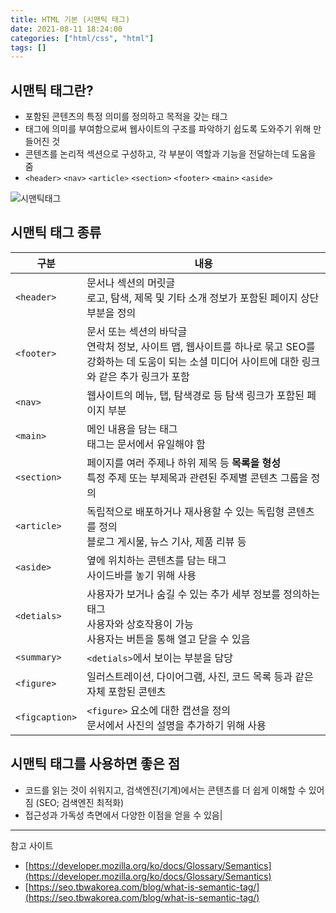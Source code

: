 ```yaml
---
title: HTML 기본 (시맨틱 태그)
date: 2021-08-11 18:24:00
categories: ["html/css", "html"]
tags: []
---
```


## 시맨틱 태그란?

- 포함된 콘텐츠의 특정 의미를 정의하고 목적을 갖는 태그
- 태그에 의미를 부여함으로써 웹사이트의 구조를 파악하기 쉽도록 도와주기 위해 만들어진 것
- 콘텐츠를 논리적 섹션으로 구성하고, 각 부분이 역할과 기능을 전달하는데 도움을 줌
- `<header>` `<nav>` `<article>` `<section>` `<footer>` `<main>` `<aside>`

![시맨틱태그](https://seo.tbwakorea.com/wp-content/uploads/2023/09/%EC%8B%9C%EB%A7%A8%ED%8B%B1-%ED%83%9C%EA%B7%B8_html-1536x864.png)

## 시맨틱 태그 종류

| 구분           | 내용                                                                                                                                                             |
| -------------- | ---------------------------------------------------------------------------------------------------------------------------------------------------------------- |
| `<header>`     | 문서나 섹션의 머릿글 <br/> 로고, 탐색, 제목 및 기타 소개 정보가 포함된 페이지 상단 부분을 정의                                                                   |
| `<footer>`     | 문서 또는 섹션의 바닥글 <br/>연락처 정보, 사이트 맵, 웹사이트를 하나로 묶고 SEO를 강화하는 데 도움이 되는 소셜 미디어 사이트에 대한 링크와 같은 추가 링크가 포함 |
| `<nav>`        | 웹사이트의 메뉴, 탭, 탐색경로 등 탐색 링크가 포함된 페이지 부분                                                                                                  |
| `<main>`       | 메인 내용을 담는 태그<br/> 태그는 문서에서 유일해야 함                                                                                                           |
| `<section>`    | 페이지를 여러 주제나 하위 제목 등 **목록을 형성** <br/> 특정 주제 또는 부제목과 관련된 주제별 콘텐츠 그룹을 정의                                                 |
| `<article>`    | 독립적으로 배포하거나 재사용할 수 있는 독립형 콘텐츠를 정의 <br/> 블로그 게시물, 뉴스 기사, 제품 리뷰 등                                                         |
| `<aside>`      | 옆에 위치하는 콘텐츠를 담는 태그 <br/> 사이드바를 놓기 위해 사용                                                                                                 |
| `<detials>`    | 사용자가 보거나 숨길 수 있는 추가 세부 정보를 정의하는 태그 <br/> 사용자와 상호작용이 가능 <br/> 사용자는 버튼을 통해 열고 닫을 수 있음                          |
| `<summary>`    | `<detials>`에서 보이는 부분을 담당                                                                                                                               |
| `<figure>`     | 일러스트레이션, 다이어그램, 사진, 코드 목록 등과 같은 자체 포함된 콘텐츠                                                                                         |
| `<figcaption>` | `<figure>` 요소에 대한 캡션을 정의 <br/> 문서에서 사진의 설명을 추가하기 위해 사용                                                                               |

## 시맨틱 태그를 사용하면 좋은 점

- 코드를 읽는 것이 쉬워지고, 검색엔진(기계)에서는 콘텐츠를 더 쉽게 이해할 수 있어짐 (SEO; 검색엔진 최적화)
- 접근성과 가독성 측면에서 다양한 이점을 얻을 수 있음|

---

참고 사이트

- [https://developer.mozilla.org/ko/docs/Glossary/Semantics](https://developer.mozilla.org/ko/docs/Glossary/Semantics)
- [https://seo.tbwakorea.com/blog/what-is-semantic-tag/](https://seo.tbwakorea.com/blog/what-is-semantic-tag/)

